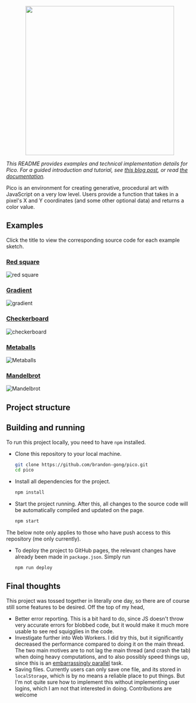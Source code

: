 <p align="center">
  <img width="400" src="./images/logo.png">
</p>

*This README provides examples and technical implementation details for Pico.
For a guided introduction and tutorial, see [this blog post](https://www.brandongong.org/2023/03/28/welcome-to-pico/), or read [the documentation](https://www.brandongong.org/2023/03/28/pico-documentation/).*

Pico is an environment for creating generative, procedural art
with JavaScript on a very low level. Users provide a function that takes in
a pixel's X and Y coordinates (and some other optional data) and returns a color
value.

## Examples
Click the title to view the corresponding source code for each example sketch.

### [Red square](https://github.com/brandon-gong/pico/blob/main/examples/red_square.js)
![red square](./images/red.png)

### [Gradient](https://github.com/brandon-gong/pico/blob/main/examples/gradient.js)
![gradient](./images/gradient.png)

### [Checkerboard](https://github.com/brandon-gong/pico/blob/main/examples/checkerboard.js)
![checkerboard](./images/checkerboard.png)

### [Metaballs](https://github.com/brandon-gong/pico/blob/main/examples/metaballs.js)
![Metaballs](./images/metaball.gif)

### [Mandelbrot](https://github.com/brandon-gong/pico/blob/main/examples/mandelbrot.js)
![Mandelbrot](./images/mandelbrot.png)

## Project structure


## Building and running
To run this project locally, you need to have `npm` installed.
- Clone this repository to your local machine.
  ```sh
  git clone https://github.com/brandon-gong/pico.git
  cd pico
  ```
- Install all dependencies for the project.
  ```sh
  npm install
  ```
- Start the project running. After this, all changes to the source
  code will be automatically compiled and updated on the page.
  ```sh
  npm start
  ```
The below note only applies to those who have push access to this
repository (me only currently).
- To deploy the project to GitHub pages, the relevant changes have
  already been made in `package.json`. Simply run
  ```sh
  npm run deploy
  ```

## Final thoughts
This project was tossed together in literally one day, so there are
of course still some features to be desired. Off the top of my head,
- Better error reporting. This is a bit hard to do, since JS doesn't throw very accurate errors for blobbed code, but it would
make it much more usable to see red squigglies in the code.
- Investigate further into Web Workers. I did try this, but it significantly decreased the performance compared to doing it on the main thread. The two main motives are to not lag the main thread (and crash the tab) when doing heavy computations, and to also possibly speed things up, since this is an [embarrassingly parallel](https://en.wikipedia.org/wiki/Embarrassingly_parallel) task.
- Saving files. Currently users can only save one file, and its
stored in `localStorage`, which is by no means a reliable place to
put things. But I'm not quite sure how to implement this without
implementing user logins, which I am not that interested in doing. Contributions are welcome
